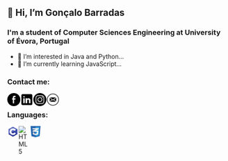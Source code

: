 ## 👋 Hi, I’m Gonçalo Barradas
### I'm a student of Computer Sciences Engineering at University of Évora, Portugal
- 👀 I’m interested in Java and Python...
- 🌱 I’m currently learning JavaScript...

### Contact me:
[<img align="left" alt="codeSTACKr.com" width="30px" src="https://github.com/GBarradas/GBarradas/blob/main/img/facelogo.png?raw=true" />](https://www.facebook.com/goncalo.barradas.96)
[ <img align="left" alt="codeSTACKr.com" width="30px" src="https://github.com/GBarradas/GBarradas/blob/main/img/linkedin.png?raw=true" />](https://www.linkedin.com/in/gon%C3%A7alo-barradas-473b991bb/)
[ <img align="left" alt="codeSTACKr.com" width="30px" src="https://github.com/GBarradas/GBarradas/blob/main/img/instagram.png?raw=true" />](https://www.instagram.com/gonbarradas/)
[ <img align="left" alt="codeSTACKr.com" width="30px" src="https://github.com/GBarradas/GBarradas/blob/main/img/email.png?raw=true" />](https://gbarradas.github.io/profile/mail.html)
<br>
### Languages:
<img align="left" alt="Visual Studio Code" width="26px" src="https://github.com/GBarradas/GBarradas/blob/main/img/c.png?raw=true" />
<img align="left" alt="HTML5" width="26px" src=#https://github.com/GBarradas/GBarradas/blob/main/img/html.png?raw=true"/>
<img align="left" alt="CSS3" width="26px" src="https://github.com/GBarradas/GBarradas/blob/main/img/css.png?raw=true" />
